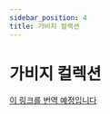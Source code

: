 ```yaml
---
sidebar_position: 4
title: 가비지 컬랙션
---
```


# 가비지 컬렉션

[이 링크를 번역 예정입니다](https://www.apollographql.com/docs/react/caching/garbage-collection/)
